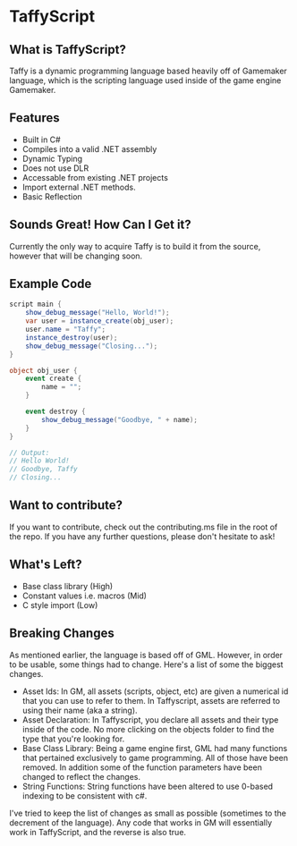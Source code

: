 # TaffyScript
## What is TaffyScript?
Taffy is a dynamic programming language based heavily off of Gamemaker language, 
which is the scripting language used inside of the game engine Gamemaker.

## Features
* Built in C#
* Compiles into a valid .NET assembly
* Dynamic Typing
* Does not use DLR
* Accessable from existing .NET projects
* Import external .NET methods.
* Basic Reflection

## Sounds Great! How Can I Get it?
Currently the only way to acquire Taffy is to build it from the source, however that will be changing soon.

## Example Code
```cs
script main {
    show_debug_message("Hello, World!");
    var user = instance_create(obj_user);
    user.name = "Taffy";
    instance_destroy(user);
    show_debug_message("Closing...");
}

object obj_user {
    event create {
        name = "";
    }

    event destroy {
        show_debug_message("Goodbye, " + name);
    }
}

// Output:
// Hello World!
// Goodbye, Taffy
// Closing...
```

## Want to contribute?
If you want to contribute, check out the contributing.ms file in the root of the repo. If you have any further questions, please don't hesitate to ask!

## What's Left?
* Base class library (High)
* Constant values i.e. macros (Mid)
* C style import (Low)

## Breaking Changes
As mentioned earlier, the language is based off of GML. However, in order to be usable, some things had to change. Here's a list of some the biggest changes.
* Asset Ids: In GM, all assets (scripts, object, etc) are given a numerical id that you can use to refer to them. In Taffyscript, assets are referred to using their name (aka a string).
* Asset Declaration: In Taffyscript, you declare all assets and their type inside of the code. No more clicking on the objects folder to find the type that you're looking for.
* Base Class Library: Being a game engine first, GML had many functions that pertained exclusively to game programming. All of those have been removed. In addition some of the function parameters have been changed to reflect the changes.
* String Functions: String functions have been altered to use 0-based indexing to be consistent with c#.

I've tried to keep the list of changes as small as possible (sometimes to the decrement of the language). Any code that works in GM will essentially work in TaffyScript, and the reverse is also true.

